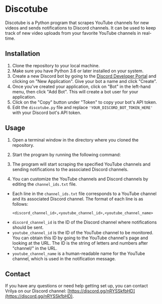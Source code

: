 # Discotube

Discotube is a Python program that scrapes YouTube channels for new videos and sends notifications to Discord channels. It can be used to keep track of new video uploads from your favorite YouTube channels in real-time.

## Installation

1. Clone the repository to your local machine.
2. Make sure you have Python 3.6 or later installed on your system.
3. Create a new Discord bot by going to the [Discord Developer Portal](https://discord.com/developers/applications) and clicking on "New Application". Give your bot a name and click "Create".
4. Once you've created your application, click on "Bot" in the left-hand menu, then click "Add Bot". This will create a bot user for your application.
5. Click on the "Copy" button under "Token" to copy your bot's API token.
6. Edit the `discotube.py` file and replace `'YOUR_DISCORD_BOT_TOKEN_HERE'` with your Discord bot's API token.

## Usage

1. Open a terminal window in the directory where you cloned the repository.
2. Start the program by running the following command:

3. The program will start scraping the specified YouTube channels and sending notifications to the associated Discord channels.
4. You can customize the YouTube channels and Discord channels by editing the `channel_ids.txt` file.
- Each line in the `channel_ids.txt` file corresponds to a YouTube channel and its associated Discord channel. The format of each line is as follows:
  ```
  <discord_channel_id>,<youtube_channel_id>,<youtube_channel_name>
  ```
- `discord_channel_id` is the ID of the Discord channel where notifications should be sent.
- `youtube_channel_id` is the ID of the YouTube channel to be monitored. You can obtain this ID by going to the YouTube channel's page and looking at the URL. The ID is the string of letters and numbers after "channel/" in the URL.
- `youtube_channel_name` is a human-readable name for the YouTube channel, which is used in the notification message.
## Contact

If you have any questions or need help getting set up, you can contact Vrilya on our Discord channel: [https://discord.gg/nRYSSkfbHD](https://discord.gg/nRYSSkfbHD).

